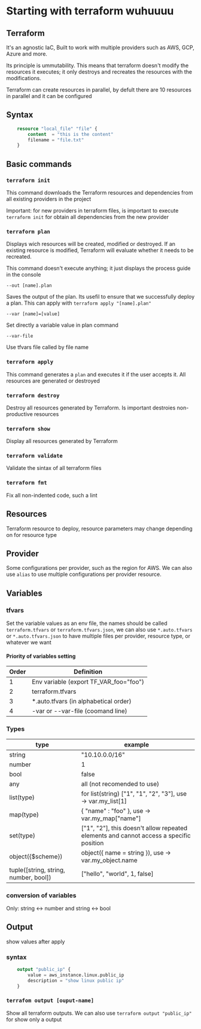 # Starting with terraform wuhuuuu

## Terraform

It's an agnostic IaC, Built to work with multiple providers such as AWS, GCP, Azure and more.

Its principle is ummutability. This means that terraform doesn't modify the resources it executes; it only destroys and recreates the resources with the modifications.

Terraform can create resources in parallel, by defult there are 10 resources in parallel and it can be configured

## Syntax

```tf
    resource "local_file" "file" {
        content  = "this is the content"
        filename = "file.txt"
    }

```

## Basic commands

### `terraform init`

This command downloads the Terraform resources and dependencies from all existing providers in the project

Important: for new providers in terraform files, is important to execute `terraform init` for obtain all dependencies from the new provider

### `terraform plan`

Displays wich resources will be created, modified or destroyed. If an existing resource is modified, Terraform will evaluate whether it needs to be recreated.

This command doesn't execute anything; it just displays the process guide in the console

`--out [name].plan`

Saves the output of the plan. Its usefil to ensure that we successfully deploy a plan. This can apply with `terraform apply "[name].plan"`

`--var [name]=[value]`

Set directly a variable value in plan command

`--var-file`

Use tfvars file called by file name

### `terraform apply`

This command generates a `plan` and executes it if the user accepts it. All resources are generated or destroyed

### `terraform destroy`

Destroy all resources generated by Terraform. Is important destroies non-productive resources

### `terraform show`

Display all resources generated by Terraform

### `terraform validate`

Validate the sintax of all terraform files

### `terraform fmt`

Fix all non-indented code, such a lint

## Resources

Terraform resource to deploy, resource parameters may change depending on for resource type

## Provider

Some configurations per provider, such as the region for AWS. We can also use `alias` to use multiple configurations per provider resource.

## Variables

### tfvars

Set the variable values as an env file, the names should be called `terraform.tfvars` or `terraform.tfvars.json`, we can also use `*.auto.tfvars` or `*.auto.tfvars.json` to have multiple files per provider, resource type, or whatever we want

#### Priority of variables setting

| Order | Definition                            |
|-------|---------------------------------------|
| 1     | Env variable (export TF_VAR_foo="foo")|
| 2     | terraform.tfvars                      |
| 3     | *.auto.tfvars (in alphabetical order) |
| 4     | -var or --var-file (coomand line)     |

### Types

| type   | example                                      |
|--------|----------------------------------------------|
| string | "10.10.0.0/16"                               |
| number | 1                                            |
| bool   | false                                        |
| any    | all (not recomended to use)                  |
| list(type)    | for list(string) ["1", "1", "2", "3"], use -> var.my_list[1] |
| map(type)    | { "name" : "foo" }, use -> var.my_map["name"]|
| set(type)    | ["1", "2"], this doesn't allow repeated elements and cannot access a specific position|
| object({$scheme})    | object({ name = string }), use -> var.my_object.name|
| tuple([string, string, number, bool]) | ["hello", "world", 1, false] |

### conversion of variables

Only: string <-> number and string <-> bool

## Output

show values after apply

### syntax

```tf
    output "public_ip" {
        value = aws_instance.linux.public_ip
        description = "show linux public ip"
    }

```

### `terrafom output [ouput-name]`

Show all terraform outputs. We can also use `terraform output "public_ip"` for show only a output
